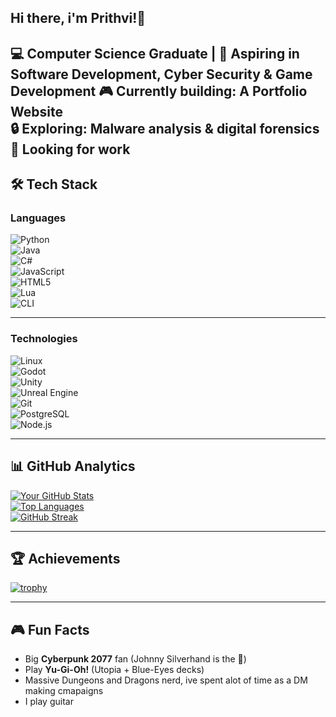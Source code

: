 ## Hi there, i'm Prithvi!👋

💻 Computer Science Graduate | 🚀 Aspiring in Software Development, Cyber Security & Game Development
🎮 Currently building: A **Portfolio Website**  
🔒 Exploring: **Malware analysis & digital forensics**  
💼 **Looking for work**
---

## 🛠️ Tech Stack  

### Languages  
![Python](https://img.shields.io/badge/-Python-3776AB?logo=python&logoColor=white)  
![Java](https://img.shields.io/badge/-Java-007396?logo=java&logoColor=white)  
![C#](https://img.shields.io/badge/-C%23-239120?logo=c-sharp&logoColor=white)  
![JavaScript](https://img.shields.io/badge/-JavaScript-F7DF1E?logo=javascript&logoColor=black)  
![HTML5](https://img.shields.io/badge/-HTML5-E34F26?logo=html5&logoColor=white)  
![Lua](https://img.shields.io/badge/-Lua-2C2D72?logo=lua&logoColor=white)  
![CLI](https://img.shields.io/badge/-CLI-4EAA25?logo=gnu-bash&logoColor=white)  

---

### Technologies  
![Linux](https://img.shields.io/badge/-Linux-FCC624?logo=linux&logoColor=black)  
![Godot](https://img.shields.io/badge/-Godot-478CBF?logo=godot-engine&logoColor=white)  
![Unity](https://img.shields.io/badge/-Unity-000000?logo=unity&logoColor=white)  
![Unreal Engine](https://img.shields.io/badge/-Unreal%20Engine-313131?logo=unreal-engine&logoColor=white)  
![Git](https://img.shields.io/badge/-Git-F05032?logo=git&logoColor=white)  
![PostgreSQL](https://img.shields.io/badge/-PostgreSQL-4169E1?logo=postgresql&logoColor=white)  
![Node.js](https://img.shields.io/badge/-Node.js-339933?logo=node.js&logoColor=white)  

---

## 📊 GitHub Analytics  
[![Your GitHub Stats](https://github-readme-stats.vercel.app/api?username=Prit04&show_icons=true&theme=vue&hide_border=true)](https://github.com/Prit04)  
[![Top Languages](https://github-readme-stats.vercel.app/api/top-langs/?username=Prit04&layout=compact&theme=dark)](https://github.com/Prit04)  
[![GitHub Streak](https://streak-stats.demolab.com?user=Prit04&theme=dark&hide_border=true)](https://git.io/streak-stats)  

---

## 🏆 Achievements  
[![trophy](https://github-profile-trophy.vercel.app/?username=Prit04&theme=tokyonight&margin-w=10&margin-h=10)](https://github.com/ryo-ma/github-profile-trophy)

---

## 🎮 Fun Facts  
- Big **Cyberpunk 2077** fan (Johnny Silverhand is the 🐐)  
- Play **Yu-Gi-Oh!** (Utopia + Blue-Eyes decks)
- Massive Dungeons and Dragons nerd, ive spent alot of time as a DM making cmapaigns
- I play guitar
